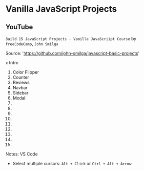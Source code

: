 # Vanilla JavaScript Projects


## YouTube

`Build 15 JavaScript Projects - Vanilla JavaScriipt Course` by `freeCodeCamp`, `John Smilga`

Source: 'https://github.com/john-smilga/javascript-basic-projects'

x Intro
01. Color Flipper
02. Counter
03. Reviews
04. Navbar
05. Sidebar
06. Modal
07.
08.
09.
10.
11.
12.
13.
14.
15.

Notes:
VS Code
* Select multiple cursors: `Alt + Click` or `Ctrl + Alt + Arrow`